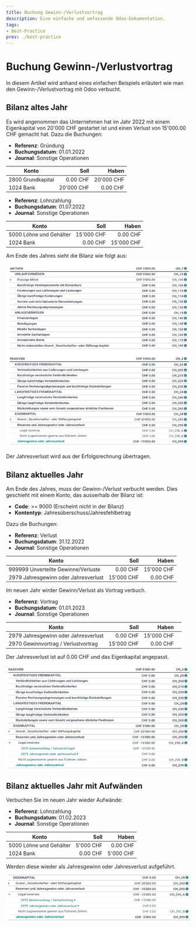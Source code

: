 ```yaml
---
title: Buchung Gewinn-/Verlustvortrag
description: Eine einfache und umfassende Odoo-Dokumentation.
tags:
- Best-Practice
prev: ./best-practice
---
```

# Buchung Gewinn-/Verlustvortrag

In diesem Artikel wird anhand eines einfachen Beispiels erläutert wie man den Gewinn-/Verlustvortrag mit Odoo verbucht.

## Bilanz altes Jahr

Es wird angenommen das Unternehmen hat im Jahr 2022 mit einem Eigenkapital von 20'000 CHF gestartet ist und einen Verlust von 15'000.00 CHF gemacht hat. Dazu die Buchungen: 

* **Referenz**: Gründung
* **Buchungsdatum**: 01.01.2022
* **Journal**: Sonstige Operationen

| Konto             |     Soll |     Haben |
| ----------------- | --------:| ---------:|
| 2800 Grundkapital | 0.00 CHF |  20'000 CHF |
| 1024 Bank         | 20'000 CHF | 0.00 CHF |


* **Referenz**: Lohnzahlung
* **Buchungsdatum**: 01.07.2022
* **Journal**: Sonstige Operationen

| Konto                   |       Soll |      Haben |
| ----------------------- | ----------:| ----------:|
| 5000 Löhne und Gehälter | 15'000 CHF |   0.00 CHF |
| 1024 Bank               |   0.00 CHF | 15'000 CHF |

Am Ende des Jahres sieht die Bilanz wie folgt aus:

![](attachments/Best%20Practice%20Bilanz1.png)

Der Jahresverlust wird aus der Erfolgsrechnung übertragen.

## Bilanz aktuelles Jahr

Am Ende des Jahres, muss der Gewinn-/Verlust verbucht werden. Dies geschieht mit einem Konto, das ausserhalb der Bilanz ist:

* **Code**: >= 9000 (Erscheint nicht in der Bilanz)
* **Kontentyp**: Jahresüberschuss/Jahresfehlbetrag

Dazu die Buchungen:

* **Referenz**: Verlust
* **Buchungsdatum**: 31.12.2022
* **Journal**: Sonstige Operationen

| Konto                               |       Soll |      Haben |
| ----------------------------------- | ----------:| ----------:|
| 999999 Unverteilte Gewinne/Verluste   |   0.00 CHF | 15'000 CHF |
| 2979 Jahresgewinn oder Jahresverlust| 15'000 CHF |   0.00 CHF |

Im neuen Jahr wirder Gewinn/Verlust als Vortrag verbuch.

* **Referenz**: Vortrag
* **Buchungsdatum**: 01.01.2023
* **Journal**: Sonstige Operationen

| Konto                                |       Soll |      Haben |     |
| ------------------------------------ | ----------:| ----------:| --- |
| 2979 Jahresgewinn oder Jahresverlust |   0.00 CHF | 15'000 CHF |     |
| 2970 Gewinnvortrag / Verlustvortrag  | 15'000 CHF |   0.00 CHF |     |

Der Jahresverlust ist auf 0.00 CHF und das Eigenkapital angepasst.

![](attachments/Best%20Practice%20Bilanz2.png)

## Bilanz aktuelles Jahr mit Aufwänden

Verbuchen Sie im neuen Jahr wieder Aufwände:

* **Referenz**: Lohnzahlung
* **Buchungsdatum**: 01.02.2023
* **Journal**: Sonstige Operationen

| Konto                   |      Soll |     Haben |
| ----------------------- | ---------:| ---------:|
| 5000 Löhne und Gehälter | 5'000 CHF |  0.00 CHF |
| 1024 Bank               |  0.00 CHF | 5'000 CHF |

Werden diese wieder als Jahresgewinn oder Jahresverlust aufgeführt.

![](attachments/Best%20Practice%20Bilanz3.png)